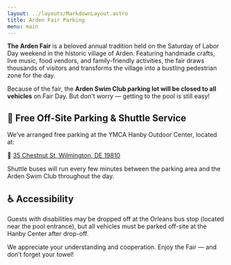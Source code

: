 ```yaml
---
layout: ../layouts/MarkdownLayout.astro
title: Arden Fair Parking
menu: main
---
```


**The Arden Fair** is a beloved annual tradition held on the Saturday of Labor Day weekend in the historic village of Arden. Featuring handmade crafts, live music, food vendors, and family-friendly activities, the fair draws thousands of visitors and transforms the village into a bustling pedestrian zone for the day.

Because of the fair, the **Arden Swim Club parking lot will be closed to all vehicles** on Fair Day. But don't worry — getting to the pool is still easy!

## 🚐 Free Off-Site Parking & Shuttle Service

We’ve arranged free parking at the YMCA Hanby Outdoor Center, located at:

📍 [35 Chestnut St, Wilmington, DE 19810](https://maps.app.goo.gl/YKuv1keSnuZkxjjt5)

Shuttle buses will run every few minutes between the parking area and the Arden Swim Club throughout the day.

## ♿ Accessibility

Guests with disabilities may be dropped off at the Orleans bus stop (located near the pool entrance), but all vehicles must be parked off-site at the Hanby Center after drop-off.

We appreciate your understanding and cooperation. Enjoy the Fair — and don’t forget your towel!